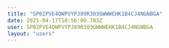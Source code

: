```yaml
---
title: "SP02PVE4QWPVYPJ89R303GWWWEHK1B4CJ4NGNBGA"
date: 2025-04-17T10:56:00.783Z
user: SP02PVE4QWPVYPJ89R303GWWWEHK1B4CJ4NGNBGA
layout: "users"
---
```

    